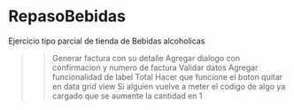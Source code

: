 # RepasoBebidas
Ejercicio tipo parcial de tienda de Bebidas alcoholicas

> >Generar factura con su detalle
> >Agregar dialogo con confirmacion y numero de factura
> >Validar datos
> >Agregar funcionalidad de label Total
> >Hacer que funcione el boton quitar en data grid view
> >Si alguien vuelve a meter el codigo de algo ya cargado que se aumente la cantidad en 1
